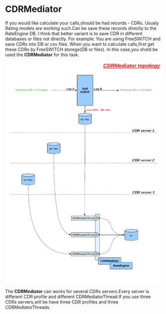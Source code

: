 # CDRMediator

  If you would like calculate your calls,should be had records - CDRs.
Usualy Rating models are working such.Can be save these records directly to the RateEngine DB.
I think that better variant is to save CDR in different databases or files not directly.
For example: You are using FreeSWITCH and save CDRs into DB or csv files.
When you want to calculate calls,first get these CDRs by FreeSWITCH storege(DB or files).
In this case,you shold be used the **CDRMediator** for this task.

![](png/CDRMediator.png)

  The **CDRMediator** can works for several CDRs servers.Every server is different CDR profile
and different CDRMediatorThread.If you use three CDRs servers,will be have three CDR profiles and three CDRMediatorThreads.